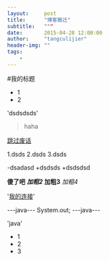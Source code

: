 ```yaml
---
layout:     post
title:      "博客搬迁"
subtitle:   """
date:       2015-04-28 12:00:00
author:     "tangculijier"
header-img: ""
tags:
    - 
---
```

#我的标题
- 1
- 2 

'dsdsdsds'

>haha

[跳过废话](#build)

1.dsds
2.dsds
3.dsds

-dsadasd
+dsdsds
+dsdsdsd

**傻了吧**
***加粗2***
****加粗3****
*加粗4*

<p id = "build"></p>

'[我的连接](http://www.baidu.com)'


---java---
System.out;
---java---

'java'

* 1
* 2
* 3